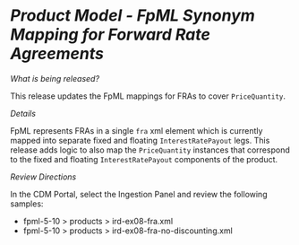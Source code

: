 # *Product Model - FpML Synonym Mapping for Forward Rate Agreements*

_What is being released?_

This release updates the FpML mappings for FRAs to cover `PriceQuantity`.

_Details_

FpML represents FRAs in a single `fra` xml element which is currently mapped into separate fixed and floating `InterestRatePayout` legs.  This release adds logic to also map the `PriceQuantity` instances that correspond to the fixed and floating `InterestRatePayout` components of the product.  

_Review Directions_

In the CDM Portal, select the Ingestion Panel and review the following samples:

- fpml-5-10 > products > ird-ex08-fra.xml
- fpml-5-10 > products > ird-ex08-fra-no-discounting.xml

